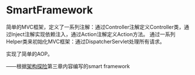 # SmartFramework
简单的MVC框架，定义了一系列注解：通过Controller注解定义Controller类，通过Inject注解实现依赖注入，通过Action注解定义Action方法。
通过一系列Helper类来初始化MVC框架：通过DispatcherServlet处理所有请求。

实现了简单的AOP。

——根据[架构探险][1]第三章内容编写的smart framework

[1]:https://www.amazon.cn/%E6%9E%B6%E6%9E%84%E6%8E%A2%E9%99%A9-%E4%BB%8E%E9%9B%B6%E5%BC%80%E5%A7%8B%E5%86%99Java-Web%E6%A1%86%E6%9E%B6-%E9%BB%84%E5%8B%87/dp/B013X8LTCI/ref=sr_1_1?ie=UTF8&qid=1471792889&sr=8-1&keywords=%E6%9E%B6%E6%9E%84%E6%8E%A2%E9%99%A9
